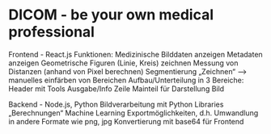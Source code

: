 # DICOM - be your own medical professional

Frontend - React.js
Funktionen:
Medizinische Bilddaten anzeigen
Metadaten anzeigen
Geometrische Figuren (Linie, Kreis) zeichnen
Messung von Distanzen (anhand von Pixel berechnen)
Segmentierung
„Zeichnen“ —> manuelles einfärben von Bereichen
Aufbau/Unterteilung in 3 Bereiche:
Header mit Tools
Ausgabe/Info Zeile
Mainteil für Darstellung Bild

Backend - Node.js, Python
Bildverarbeitung mit Python Libraries
„Berechnungen“
Machine Learning
Exportmöglichkeiten, d.h. Umwandlung in andere Formate wie png, jpg
Konvertierung mit base64 für Frontend
